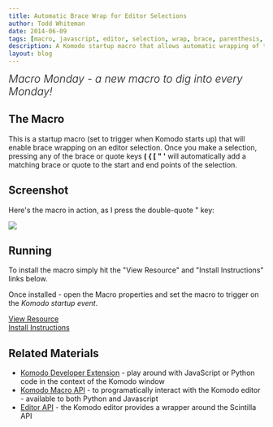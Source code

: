 ```yaml
---
title: Automatic Brace Wrap for Editor Selections
author: Todd Whiteman
date: 2014-06-09
tags: [macro, javascript, editor, selection, wrap, brace, parenthesis, quote]
description: A Komodo startup macro that allows automatic wrapping of text selections by key-pressing the required brace character.
layout: blog
---
```


<div class="centered">
<h2 style="font-weight: 300; margin: 10px 0 25px 0"><em>Macro Monday - a new macro to dig into every Monday!</em></h2>
</div>

## The Macro

This is a startup macro (set to trigger when Komodo starts up) that will enable
brace wrapping on an editor selection. Once you make a selection, pressing any of
the brace or quote keys **( { [ " '** will automatically add a matching brace or
quote to the start and end points of the selection.

## Screenshot

Here's the macro in action, as I press the double-quote " key:

<img src="/images/blog/2014-06/brace_wrap_selection.gif" style="vertical-align: middle">

## Running

To install the macro simply hit the "View Resource" and "Install Instructions"
links below.

Once installed - open the Macro properties and set the macro to trigger on the
*Komodo startup event*.

<div class="centered">
    <div class="spacer"></div>
    <a href="http://komodoide.com/resources/macros/toddw-as--bracewrapselection/" class="button big primary">
        <i class="icon icon-eye"></i>
        View Resource
    </a>
    <div class="spacer-half"></div>
    <span>
        <i class="icon icon-question"></i>
        <a href="http://komodoide.com/resources/install-instructions/#pane-macro" target="_blank">Install Instructions</a>
    </span>
</div>

## Related Materials

* [Komodo Developer Extension][] - play around with JavaScript or Python code in
  the context of the Komodo window
* [Komodo Macro API][] - to programatically interact with the Komodo editor -
  available to both Python and Javascript
* [Editor API][] - the Komodo editor provides a wrapper around the Scintilla API


[Komodo Developer Extension]: /framed/?http://community.activestate.com/node/1824
[Komodo Macro API]: /framed/?http://docs.activestate.com/komodo/8.5/macroapi.html
[Editor API]: http://www.scintilla.org/ScintillaDoc.html
